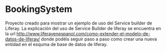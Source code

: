 # BookingSystem
Proyecto creado para mostrar un ejemplo de uso del Service builder de Liferay.
La explicación del uso de Service Builder de liferay se encuentra en la url http://www.liferayenespanol.com/como-extender-el-modelo-de-datos-de-liferay/
donde podéis seguir paso a paso como crear una nueva entidad en el esquma de base de datos de liferay.

